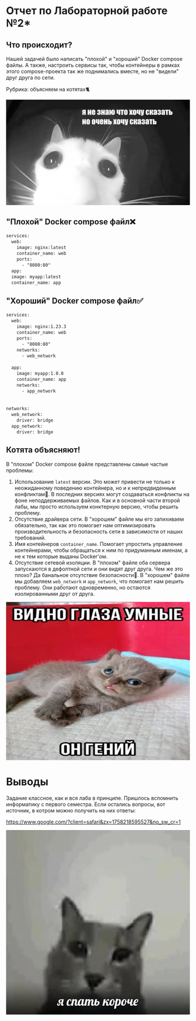 # Отчет по Лабораторной работе №2*
## Что происходит?
Нашей задачей было написать "плохой" и "хороший" Docker compose файлы. А также, настроить сервисы так, чтобы контейнеры в рамках этого compose-проекта так же поднимались вместе, но не "видели" друг друга по сети. 

Рубрика: объясняем на котятах🐈

![cat](../photos/cat*.jpg)

## "Плохой" Docker compose файл❌
```
services:
  web:
    image: nginx:latest 
    container_name: web 
    ports:
      - "8080:80"
  app:
  image: myapp:latest 
  container_name: app
  ```

## "Хороший" Docker compose файл✅
```
services:
  web:
    image: nginx:1.23.3 
    container_name: web 
    ports:
      - "8080:80"
    networks:
      - web_network

  app:
    image: myapp:1.0.0 
    container_name: app 
    networks:
      - app_network


networks:
  web_network:
    driver: bridge 
  app_network:
    driver: bridge
```

## Котята объясняют!
В "плохом" Docker compose файле представлены самые частые проблемы:

1. Использование ```latest``` версии. Это может привести не только к неожиданному поведению контейнера, но и к непредвиденным конфликтам🚩. 
В последних версиях могут создаваться конфликты на фоне неподдерживаемых файлов. Как и в основной части второй лабы, мы просто используем конктерную версию, чтобы решить проблему. 
2. Отсутствие драйвера сети. В "хорошем" файле мы его запихиваем обязательно, так как это помогает нам оптимизировать производительность и безопасность сети в зависимости от наших требований.
3. Имя контейнеров ```container_name```. Помогает упростить управление контейнерами, чтобы обращаться к ним по придуманным именам, а не к тем которые выданы Docker'ом.
4. Отсутствие сетевой изоляции. В "плохом" файле оба сервера запускаются в дефолтной сети и они видят друг друга. Чем же это плохо? Да банальное отсутствие безопасности🫡. В "хорошем" файле мы добавляем ```web_network``` и ```app_network```, что помогает нам решить проблему. Они работают одновременно, но остаются изолированными друг от друга.

![cat](../photos/cat**.jpg)

# Выводы
Задание классное, как и вся лаба в принципе. Пришлось вспомнить информатику с первого семестра. Если остались вопросы, вот источник, в котром можно получить на них ответы: 

https://www.google.com/?client=safari&zx=1758218595527&no_sw_cr=1

![cat](../photos/cat***.jpg)
